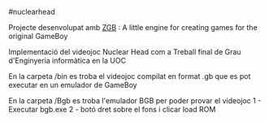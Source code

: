 #nuclearhead

Projecte desenvolupat amb [ZGB](https://github.com/Zal0/ZGB) : A little engine for creating games for the original GameBoy

Implementació del videojoc Nuclear Head com a Treball final de Grau d'Enginyeria informàtica en la UOC

En la carpeta /bin es troba el videojoc compilat en format .gb que es pot executar en un emulador de GameBoy

En la carpeta /Bgb es troba l'emulador BGB per poder provar el videojoc
1 - Executar bgb.exe
2 - botó dret sobre el fons i clicar load ROM
